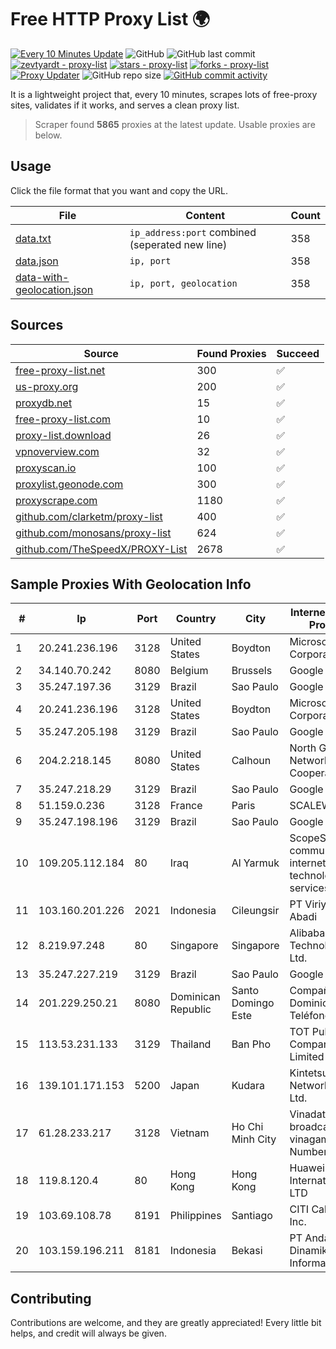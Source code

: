 
# Free HTTP Proxy List 🌍

[![Every 10 Minutes Update](https://github.com/mertguvencli/http-proxy-list/actions/workflows/main.yml/badge.svg?branch=main)](https://github.com/mertguvencli/http-proxy-list/actions/workflows/main.yml)
![GitHub](https://img.shields.io/github/license/mertguvencli/http-proxy-list)
![GitHub last commit](https://img.shields.io/github/last-commit/mertguvencli/http-proxy-list)
[![zevtyardt - proxy-list](https://img.shields.io/static/v1?label=zevtyardt&message=proxy-list&color=blue&logo=github)](https://github.com/zevtyardt/proxy-list "Go to GitHub repo")
[![stars - proxy-list](https://img.shields.io/github/stars/zevtyardt/proxy-list?style=social)](https://github.com/zevtyardt/proxy-list)
[![forks - proxy-list](https://img.shields.io/github/forks/zevtyardt/proxy-list?style=social)](https://github.com/zevtyardt/proxy-list)
[![Proxy Updater](https://github.com/zevtyardt/proxy-list/workflows/Proxy%20Updater/badge.svg)](https://github.com/zevtyardt/proxy-list/actions?query=workflow:"Proxy+Updater")
![GitHub repo size](https://img.shields.io/github/repo-size/zevtyardt/proxy-list)
[![GitHub commit activity](https://img.shields.io/github/commit-activity/m/zevtyardt/proxy-list?logo=commits)](https://github.com/zevtyardt/proxy-list/commits/main)

It is a lightweight project that, every 10 minutes, scrapes lots of free-proxy sites, validates if it works, and serves a clean proxy list.

> Scraper found **5865** proxies at the latest update. Usable proxies are below.

## Usage

Click the file format that you want and copy the URL.

|File|Content|Count|
|----|-------|-----|
|[data.txt](https://raw.githubusercontent.com/mertguvencli/http-proxy-list/main/proxy-list/data.txt)|`ip_address:port` combined (seperated new line)|358|
|[data.json](https://raw.githubusercontent.com/mertguvencli/http-proxy-list/main/proxy-list/data.json)|`ip, port`|358|
|[data-with-geolocation.json](https://raw.githubusercontent.com/mertguvencli/http-proxy-list/main/proxy-list/data-with-geolocation.json)|`ip, port, geolocation`|358|

## Sources

|Source|Found Proxies|Succeed|
|------|-------------|-------|
|[free-proxy-list.net](https://free-proxy-list.net)|300|✅|
|[us-proxy.org](https://www.us-proxy.org)|200|✅|
|[proxydb.net](http://proxydb.net)|15|✅|
|[free-proxy-list.com](https://free-proxy-list.com/?page=&port=&type%5B%5D=http&type%5B%5D=https&up_time=0&search=Search)|10|✅|
|[proxy-list.download](https://www.proxy-list.download/HTTP)|26|✅|
|[vpnoverview.com](https://vpnoverview.com/privacy/anonymous-browsing/free-proxy-servers)|32|✅|
|[proxyscan.io](https://www.proxyscan.io)|100|✅|
|[proxylist.geonode.com](https://proxylist.geonode.com/api/proxy-list?limit=300&page=1&sort_by=lastChecked&sort_type=desc&protocols=http,https)|300|✅|
|[proxyscrape.com](https://api.proxyscrape.com/v2/?request=displayproxies&protocol=http&timeout=10000&country=all&ssl=all&anonymity=all)|1180|✅|
|[github.com/clarketm/proxy-list](https://raw.githubusercontent.com/clarketm/proxy-list/master/proxy-list-raw.txt)|400|✅|
|[github.com/monosans/proxy-list](https://raw.githubusercontent.com/monosans/proxy-list/main/proxies/http.txt)|624|✅|
|[github.com/TheSpeedX/PROXY-List](https://raw.githubusercontent.com/TheSpeedX/PROXY-List/master/http.txt)|2678|✅|


## Sample Proxies With Geolocation Info

|#|Ip|Port|Country|City|Internet Service Provider|
|-|--|----|-------|----|-------------------------|
|1|20.241.236.196|3128|United States|Boydton|Microsoft Corporation|
|2|34.140.70.242|8080|Belgium|Brussels|Google LLC|
|3|35.247.197.36|3129|Brazil|Sao Paulo|Google LLC|
|4|20.241.236.196|3128|United States|Boydton|Microsoft Corporation|
|5|35.247.205.198|3129|Brazil|Sao Paulo|Google LLC|
|6|204.2.218.145|8080|United States|Calhoun|North Georgia Network Cooperative, Inc.|
|7|35.247.218.29|3129|Brazil|Sao Paulo|Google LLC|
|8|51.159.0.236|3128|France|Paris|SCALEWAY|
|9|35.247.198.196|3129|Brazil|Sao Paulo|Google LLC|
|10|109.205.112.184|80|Iraq|Al Yarmuk|ScopeSky for communications, internet and technology services LLC|
|11|103.160.201.226|2021|Indonesia|Cileungsir|PT Viriya Surya Abadi|
|12|8.219.97.248|80|Singapore|Singapore|Alibaba (US) Technology Co., Ltd.|
|13|35.247.227.219|3129|Brazil|Sao Paulo|Google LLC|
|14|201.229.250.21|8080|Dominican Republic|Santo Domingo Este|Compañía Dominicana de Teléfonos S. A.|
|15|113.53.231.133|3129|Thailand|Ban Pho|TOT Public Company Limited|
|16|139.101.171.153|5200|Japan|Kudara|Kintetsu Cable Network Co., Ltd.|
|17|61.28.233.217|3128|Vietnam|Ho Chi Minh City|Vinadata broadcast via vinagame AS Number|
|18|119.8.120.4|80|Hong Kong|Hong Kong|Huawei International Pte. LTD|
|19|103.69.108.78|8191|Philippines|Santiago|CITI Cableworld Inc.|
|20|103.159.196.211|8181|Indonesia|Bekasi|PT Andalan Dinamika Informatika|



## Contributing

Contributions are welcome, and they are greatly appreciated! Every
little bit helps, and credit will always be given.

